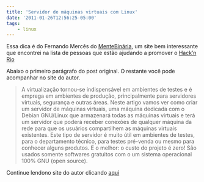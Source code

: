 ```yaml
---
title: 'Servidor de máquinas virtuais com Linux'
date: '2011-01-26T12:56:25-05:00'
tags:
    - linux
---
```


Essa dica é do Fernando Mercês do [MenteBinária](http://www.mentebinaria.com.br/), um site bem interessante que encontrei na lista de pessoas que estão ajudando a promover o [Hack’n Rio](http://hacknrio.org/)

Abaixo o primeiro parágrafo do post original. O restante você pode acompanhar no site do autor.

> A virtualização tornou-se indispensável em ambientes de testes e é emprega em ambientes de produção, principalmente para servidores virtuais, segurança e outras áreas. Neste artigo vamos ver como criar um servidor de máquinas virtuais, uma máquina dedicada com o Debian GNU/Linux que armazenará todas as máquinas virtuais e terá um servidor que poderá receber conexões de qualquer máquina da rede para que os usuários compartilhem as máquinas virtuais existentes. Este tipo de servidor é muito útil em ambientes de testes, para o departamento técnico, para testes pré-venda ou mesmo para conhecer alguns produtos. E o melhor: o custo do projeto é zero! São usados somente softwares gratuitos com o um sistema operacional 100% GNU (open source).

Continue lendono site do autor clicando [aqui](http://www.mentebinaria.com.br/artigos/0x0b/0x0b-virtlinux.html)
